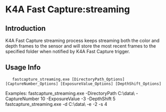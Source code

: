 # K4A Fast Capture:streaming

## Introduction

K4A Fast Capture streaming process keeps streaming both the color and depth frames to the sensor and will store the most recent frames to the specified folder when notified by K4A Fast Capture trigger.

## Usage Info

       fastcapture_streaming.exe [DirectoryPath_Options] [CaptureNumber_Options] [ExposureValue_Options] [DepthShift_Options]
Examples:
       fastcapture_streaming.exe -DirectoryPath C:\data\ -CaptureNumber 10 -ExposureValue -3 -DepthShift 5
       fastcapture_streaming.exe -d C:\data\  -e -2 -s 4

